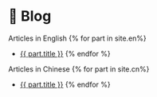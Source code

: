 # 📝 Blog

Articles in English
{% for part in site.en%}
  - [{{ part.title }}]({{part.url}})
{% endfor %}

Articles in Chinese
{% for part in site.cn%}
  - [{{ part.title }}]({{part.url}})
{% endfor %}
